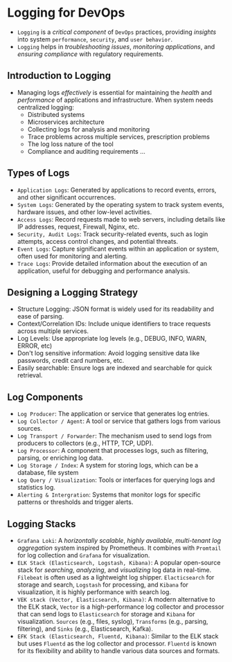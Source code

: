 # Logging for DevOps

- `Logging` is a *critical component* of `DevOps` practices, providing *insights* into system `performance`, `security`, and `user behavior`.
- `Logging` helps in *troubleshooting issues*, *monitoring applications*, and *ensuring compliance* with regulatory requirements.

## Introduction to Logging

- Managing logs *effectively* is essential for maintaining the *health* and *performance* of applications and infrastructure. When system needs centralized logging:
  - Distributed systems
  - Microservices architecture
  - Collecting logs for analysis and monitoring
  - Trace problems across multiple services, prescription problems
  - The log loss nature of the tool
  - Compliance and auditing requirements
  ...

## Types of Logs

- `Application Logs`: Generated by applications to record events, errors, and other significant occurrences.
- `System Logs`: Generated by the operating system to track system events, hardware issues, and other low-level activities.
- `Access Logs`: Record requests made to web servers, including details like IP addresses, request, Firewall, Nginx, etc.
- `Security, Audit Logs`: Track security-related events, such as login attempts, access control changes, and potential threats.
- `Event Logs`: Capture significant events within an application or system, often used for monitoring and alerting.
- `Trace Logs`: Provide detailed information about the execution of an application, useful for debugging and performance analysis.

## Designing a Logging Strategy

- Structure Logging: JSON format is widely used for its readability and ease of parsing.
- Context/Correlation IDs: Include unique identifiers to trace requests across multiple services.
- Log Levels: Use appropriate log levels (e.g., DEBUG, INFO, WARN, ERROR, etc)
- Don't log sensitive information: Avoid logging sensitive data like passwords, credit card numbers, etc.
- Easily searchable: Ensure logs are indexed and searchable for quick retrieval.

## Log Components

- `Log Producer`: The application or service that generates log entries.
- `Log Collector / Agent`: A tool or service that gathers logs from various sources.
- `Log Transport / Forwarder`: The mechanism used to send logs from producers to collectors (e.g., HTTP, TCP, UDP).
- `Log Processor`: A component that processes logs, such as filtering, parsing, or enriching log data.
- `Log Storage / Index`: A system for storing logs, which can be a database, file system
- `Log Query / Visualization`: Tools or interfaces for querying logs and statistics log.
- `Alerting & Intergration`: Systems that monitor logs for specific patterns or thresholds and trigger alerts.

## Logging Stacks

- `Grafana Loki`: A *horizontally scalable*, *highly available*, *multi-tenant log aggregation* system inspired by Prometheus. It combines with `Promtail` for log collection and `Grafana` for visualization.
- `ELK Stack (Elasticsearch, Logstash, Kibana)`: A popular open-source stack for *searching*, *analyzing*, and *visualizing* log data in real-time. `Filebeat` is often used as a lightweight log shipper. `Elacticsearch` for storage and search, `Logstash` for processing, and `Kibana` for visualization, it is highly performance with search log.
- `VEK stack (Vector, Elasticsearch, Kibana)`: A modern alternative to the ELK stack, `Vector` is a high-performance log collector and processor that can send logs to `Elasticsearch` for storage and `Kibana` for visualization. `Sources` (e.g., files, syslog), `Transforms` (e.g., parsing, filtering), and `Sinks` (e.g., Elasticsearch, Kafka).
- `EFK Stack (Elasticsearch, Fluentd, Kibana)`: Similar to the ELK stack but uses `Fluentd` as the log collector and processor. `Fluentd` is known for its flexibility and ability to handle various data sources and formats.
